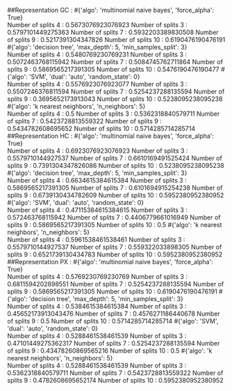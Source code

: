 ##Representation GC :
#{'algo': 'multinomial naive bayes', 'force_alpha': True}  
Number of splits 4 :
0.5673076923076923
Number of splits 3 :
0.5797101449275363
Number of splits 7 :
0.5932203389830508
Number of splits 9 :
0.5217391304347826
Number of splits 10 :
0.6190476190476191
#{'algo': 'decision tree', 'max_depth': 5, 'min_samples_split': 3}  
Number of splits 4 :
0.5480769230769231
Number of splits 3 :
0.5072463768115942
Number of splits 7 :
0.5084745762711864
Number of splits 9 :
0.5869565217391305
Number of splits 10 :
0.5476190476190477
#{'algo': 'SVM', 'dual': 'auto', 'random_state': 0}  
Number of splits 4 :
0.5576923076923077
Number of splits 3 :
0.5507246376811594
Number of splits 7 :
0.5254237288135594
Number of splits 9 :
0.3695652173913043
Number of splits 10 :
0.5238095238095238
#{'algo': 'k nearest neighbors', 'n_neighbors': 5}  
Number of splits 4 :
0.5
Number of splits 3 :
0.5362318840579711
Number of splits 7 :
0.5423728813559322
Number of splits 9 :
0.5434782608695652
Number of splits 10 :
0.5714285714285714
##Representation HC :
#{'algo': 'multinomial naive bayes', 'force_alpha': True}  
Number of splits 4 :
0.6923076923076923
Number of splits 3 :
0.5579710144927537
Number of splits 7 :
0.6610169491525424
Number of splits 9 :
0.7391304347826086
Number of splits 10 :
0.5238095238095238
#{'algo': 'decision tree', 'max_depth': 5, 'min_samples_split': 3}  
Number of splits 4 :
0.6634615384615384
Number of splits 3 :
0.5869565217391305
Number of splits 7 :
0.6101694915254238
Number of splits 9 :
0.6739130434782609
Number of splits 10 :
0.5952380952380952
#{'algo': 'SVM', 'dual': 'auto', 'random_state': 0}  
Number of splits 4 :
0.47115384615384615
Number of splits 3 :
0.572463768115942
Number of splits 7 :
0.4406779661016949
Number of splits 9 :
0.5869565217391305
Number of splits 10 :
0.5
#{'algo': 'k nearest neighbors', 'n_neighbors': 5}  
Number of splits 4 :
0.5961538461538461
Number of splits 3 :
0.5579710144927537
Number of splits 7 :
0.559322033898305
Number of splits 9 :
0.6521739130434783
Number of splits 10 :
0.5952380952380952
##Representation PX :
#{'algo': 'multinomial naive bayes', 'force_alpha': True}  
Number of splits 4 :
0.5769230769230769
Number of splits 3 :
0.6811594202898551
Number of splits 7 :
0.5254237288135594
Number of splits 9 :
0.5869565217391305
Number of splits 10 :
0.6190476190476191
#{'algo': 'decision tree', 'max_depth': 5, 'min_samples_split': 3}  
Number of splits 4 :
0.5384615384615384
Number of splits 3 :
0.45652173913043476
Number of splits 7 :
0.4576271186440678
Number of splits 9 :
0.5
Number of splits 10 :
0.5714285714285714
#{'algo': 'SVM', 'dual': 'auto', 'random_state': 0}  
Number of splits 4 :
0.5288461538461539
Number of splits 3 :
0.47101449275362317
Number of splits 7 :
0.5254237288135594
Number of splits 9 :
0.43478260869565216
Number of splits 10 :
0.5
#{'algo': 'k nearest neighbors', 'n_neighbors': 5}  
Number of splits 4 :
0.5288461538461539
Number of splits 3 :
0.5362318840579711
Number of splits 7 :
0.5423728813559322
Number of splits 9 :
0.4782608695652174
Number of splits 10 :
0.5952380952380952
